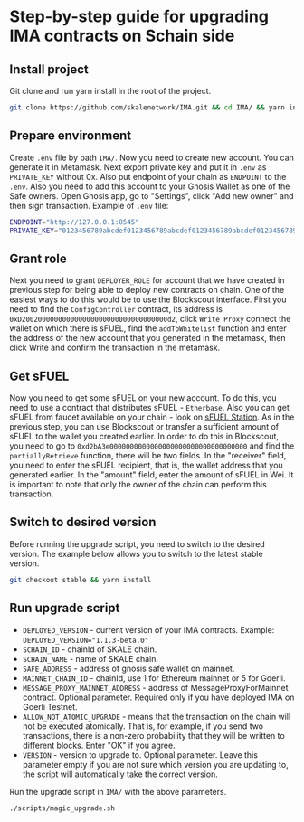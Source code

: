 # Step-by-step guide for upgrading IMA contracts on Schain side

## Install project

Git clone and run yarn install in the root of the project.

```bash
git clone https://github.com/skalenetwork/IMA.git && cd IMA/ && yarn install
```

## Prepare environment

 Create `.env` file by path `IMA/`. Now you need to create new account. You can generate it in Metamask. Next export private key and put it in `.env` as `PRIVATE_KEY` without 0x. Also put endpoint of your chain as `ENDPOINT` to the `.env`. Also you need to add this account to your Gnosis Wallet as one of the Safe owners. Open Gnosis app, go to "Settings", click "Add new owner" and then sign transaction. Example of `.env` file:

```bash
ENDPOINT="http://127.0.0.1:8545"
PRIVATE_KEY="0123456789abcdef0123456789abcdef0123456789abcdef0123456789abcdef"
```

## Grant role

Next you need to grant `DEPLOYER_ROLE` for account that we have created in previous step for being able to deploy new contracts on chain. One of the easiest ways to do this would be to use the Blockscout interface. First you need to find the `ConfigController` contract, its address is `0xD200200000000000000000000000000000000d2`, click `Write Proxy` connect the wallet on which there is sFUEL, find the `addToWhitelist` function and enter the address of the new account that you generated in the metamask, then click Write and confirm the transaction in the metamask.

## Get sFUEL

Now you need to get some sFUEL on your new account. To do this, you need to use a contract that distributes sFUEL - `Etherbase`. Also you can get sFUEL from faucet available on your chain - look on [sFUEL Station](https://sfuel.skale.network). As in the previous step, you can use Blockscout or transfer a sufficient amount of sFUEL to the wallet you created earlier. In order to do this in Blockscout, you need to go to `0xd2bA3e0000000000000000000000000000000000` and find the `partiallyRetrieve` function, there will be two fields. In the "receiver" field, you need to enter the sFUEL recipient, that is, the wallet address that you generated earlier. In the "amount" field, enter the amount of sFUEL in Wei. It is important to note that only the owner of the chain can perform this transaction.

## Switch to desired version

Before running the upgrade script, you need to switch to the desired version. The example below allows you to switch to the latest stable version.

```bash
git checkout stable && yarn install
```

## Run upgrade script

* `DEPLOYED_VERSION` - current version of your IMA contracts. Example: `DEPLOYED_VERSION="1.1.3-beta.0"`
* `SCHAIN_ID` - chainId of SKALE chain.
* `SCHAIN_NAME` - name of SKALE chain.
* `SAFE_ADDRESS` - address of gnosis safe wallet on mainnet.
* `MAINNET_CHAIN_ID` - chainId, use 1 for Ethereum mainnet or 5 for Goerli.
* `MESSAGE_PROXY_MAINNET_ADDRESS` - address of MessageProxyForMainnet contract. Optional parameter. Required only if you have deployed IMA on Goerli Testnet.
* `ALLOW_NOT_ATOMIC_UPGRADE` - means that the transaction on the chain will not be executed atomically. That is, for example, if you send two transactions, there is a non-zero probability that they will be written to different blocks. Enter "OK" if you agree.
* `VERSION` - version to upgrade to. Optional parameter. Leave this parameter empty if you are not sure which version you are updating to, the script will automatically take the correct version.

Run the upgrade script in `IMA/` with the above parameters.

```bash
./scripts/magic_upgrade.sh
```
